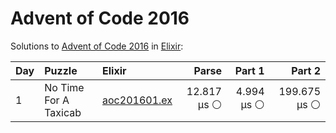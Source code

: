 # Advent of Code 2016

Solutions to [Advent of Code 2016](https://adventofcode.com/2016/) in [Elixir](https://elixir-lang.org/):

| Day  | Puzzle                | Elixir                                                |       Parse |     Part 1 |       Part 2 |
| :--- | :-------------------- | :---------------------------------------------------- | ----------: | ---------: | -----------: |
| 1    | No Time For A Taxicab | [aoc201601.ex](01_no_time_for_a_taxicab/aoc201601.ex) | 12.817 µs ⚪️ | 4.994 µs ⚪️ | 199.675 µs ⚪️ |
